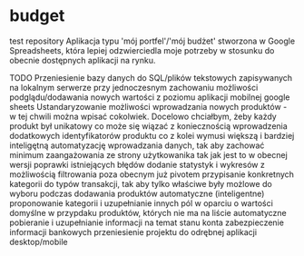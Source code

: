 # budget
test repository
Aplikacja typu 'mój portfel'/'mój budżet' stworzona w Google Spreadsheets, która lepiej odzwierciedla moje potrzeby w stosunku do obecnie dostępnych aplikacji na rynku.

TODO
Przeniesienie bazy danych do SQL/plików tekstowych zapisywanych na lokalnym serwerze przy jednoczesnym zachowaniu możliwości podglądu/dodawania nowych wartości z poziomu aplikacji mobilnej google sheets
Ustandaryzowanie możliwości wprowadzania nowych produktów - w tej chwili można wpisać cokolwiek. Docelowo chciałbym, żeby każdy produkt był unikatowy co może się wiązać z koniecznością wprowadzenia dodatkowych identyfikatorów produktu co z kolei wymusi większą i bardziej inteligętną automatyzację wprowadzania danych, tak aby zachować minimum zaangażowania ze strony użytkowanika tak jak jest to w obecnej wersji
poprawki istniejących błędów
dodanie statystyk i wykresów z możliwością filtrowania poza obecnym już pivotem
przypisanie konkretnych kategorii do typów transakcji, tak aby tylko właściwe były możlowe do wyboru podczas dodawania produktów
automatyczne (inteligentne) proponowanie kategorii i uzupełnianie innych pól w oparciu o wartości domyślne w przypdaku produktów, których nie ma na liście 
automatyczne pobieranie i uzupełnianie informacji na temat stanu konta 
  zabezpieczenie informacji bankowych 
przeniesienie projektu do odrębnej aplikacji desktop/mobile 
